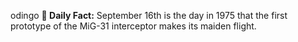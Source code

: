 odingo
**<b>📌 Daily Fact:</b>** September 16th is the day in 1975 that the first prototype of the MiG-31 interceptor makes its maiden flight.
